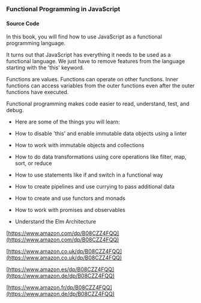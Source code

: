### Functional Programming in JavaScript
#### Source Code

In this book, you will find how to use JavaScript as a functional programming language.

It turns out that JavaScript has everything it needs to be used as a functional language. We just have to remove features from the language starting with the 'this' keyword.

Functions are values. Functions can operate on other functions.
Inner functions can access variables from the outer functions even after the outer functions have executed.

Functional programming makes code easier to read, understand, test, and debug.

* Here are some of the things you will learn:

* How to disable 'this' and enable immutable data objects using a linter

* How to work with immutable objects and collections

* How to do data transformations using core operations like filter, map, sort, or reduce

* How to use statements like if and switch in a functional way

* How to create pipelines and use currying to pass additional data

* How to create and use functors and monads

* How to work with promises and observables

* Understand the Elm Architecture

[https://www.amazon.com/dp/B08CZZ4FQQ](https://www.amazon.com/dp/B08CZZ4FQQ)

[https://www.amazon.co.uk/dp/B08CZZ4FQQ](https://www.amazon.co.uk/dp/B08CZZ4FQQ)

[https://www.amazon.es/dp/B08CZZ4FQQ](https://www.amazon.de/dp/B08CZZ4FQQ)

[https://www.amazon.fr/dp/B08CZZ4FQQ](https://www.amazon.de/dp/B08CZZ4FQQ)